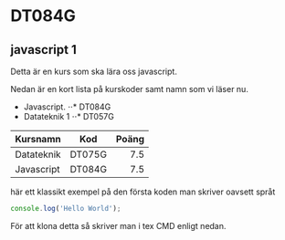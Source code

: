 # DT084G
## javascript 1
Detta är en kurs som ska lära oss javascript. 

Nedan är en kort lista på kurskoder samt namn som vi läser nu. 

* Javascript.
⋅⋅* DT084G
* Datateknik 1
⋅⋅* DT057G


| Kursnamn        | Kod           | Poäng  |
| ------------- |:-------------:| -----:|
| Datateknik      | DT075G | 7.5 |
| Javascript      | DT084G      |   7.5 |




här ett klassikt exempel på den första koden man skriver oavsett språt

```javascript
console.log('Hello World');
```

För att klona detta så skriver man i tex CMD enligt nedan. 




